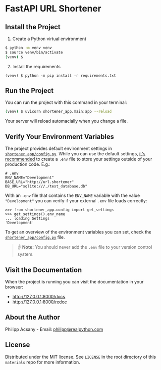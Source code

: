 # FastAPI URL Shortener

## Install the Project

1. Create a Python virtual environment

```sh
$ python -m venv venv
$ source venv/bin/activate
(venv) $
```

2. Install the requirements

```
(venv) $ python -m pip install -r requirements.txt
```

## Run the Project

You can run the project with this command in your terminal:

```sh
(venv) $ uvicorn shortener_app.main:app --reload
```

Your server will reload automacially when you change a file.

## Verify Your Environment Variables

The project provides default environment settings in [`shortener_app/config.py`](shortener_app/config.py).
While you can use the default settings, [it's recommended](https://12factor.net/config) to create a `.env` file to store your settings outside of your production code. E.g.:

```config
# .env
ENV_NAME="Development"
BASE_URL="http://url.shortener"
DB_URL="sqlite:///./test_database.db"
```

With an `.env` file that contains the `ENV_NAME` variable with the value `"Development"` you can verify if your external `.env` file loads correctly:

```pycon
>>> from shortener_app.config import get_settings
>>> get_settings().env_name
... loading Settings
'Development'
```

To get an overview of the environment variables you can set, check the [`shortener_app/config.py`](shortener_app/config.py) file.

> ☝️ **Note:** You should never add the `.env` file to your version control system. 

## Visit the Documentation

When the project is running you can visit the documentation in your browser:

- http://127.0.0.1:8000/docs
- http://127.0.0.1:8000/redoc

## About the Author

Philipp Acsany - Email: philipp@realpython.com

## License

Distributed under the MIT license. See `LICENSE` in the root directory of this `materials` repo for more information.
